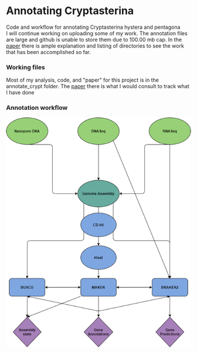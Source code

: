 # Annotating Cryptasterina
Code and workflow for annotating Cryptasterina hystera and pentagona
<br>
I will continue working on uploading some of my work. The annotation files are large and github is unable to store them due to 100.00 mb cap. In the [paper](https://github.com/madmolecularman/annotate_cryptasterina/blob/master/annotate_crypt/crypt_work.pdf) there is ample explanation and listing of directories to see the work that has been accomplished so far.
<br>
### Working files
Most of my analysis, code, and "paper" for this project is in the annotate_crypt folder. The [paper](https://github.com/madmolecularman/annotate_cryptasterina/blob/master/annotate_crypt/crypt_work.pdf) there is what I would consult to track what I have done
### Annotation workflow
![Workflow](https://github.com/madmolecularman/annotate_cryptasterina/blob/master/annotate_crypt/crypt_annotate_workflow.png)
